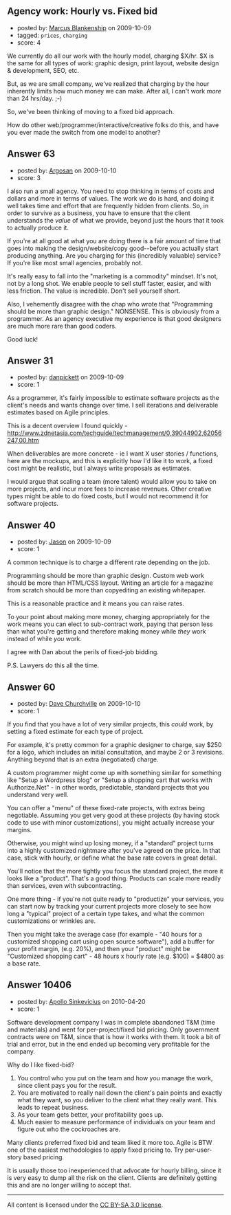 ## Agency work: Hourly vs. Fixed bid

- posted by: [Marcus Blankenship](https://stackexchange.com/users/-1/20-marcus-blankenship) on 2009-10-09
- tagged: `prices`, `charging`
- score: 4

We currently do all our work with the hourly model, charging $X/hr.  $X is the same for all types of work: graphic design, print layout, website design & development, SEO, etc.

But, as we are small company, we've realized that charging by the hour inherently limits how much money we can make.  After all, I can't work *more* than 24 hrs/day.  ;-)

So, we've been thinking of moving to a fixed bid approach.  

How do other web/programmer/interactive/creative folks do this, and have you ever made the switch from one model to another?


## Answer 63

- posted by: [Argosan](https://stackexchange.com/users/-1/46-argosan) on 2009-10-10
- score: 3

I also run a small agency. You need to stop thinking in terms of costs and dollars and more in terms of values. The work we do is hard, and doing it well takes time and effort that are frequently hidden from clients. So, in order to survive as a business, you have to ensure that the client understands the *value* of what we provide, beyond just the hours that it took to actually produce it. 

If you're at all good at what you are doing there is a fair amount of time that goes into making the design/website/copy good--before you actually start producing anything. Are you charging for this (incredibly valuable) service? If you're like most small agencies, probably not. 

It's really easy to fall into the "marketing is a commodity" mindset. It's not, not by a long shot. We enable people to sell stuff faster, easier, and with less friction. The value is incredible. Don't sell yourself short.

Also, I vehemently disagree with the chap who wrote that "Programming should be more than graphic design." NONSENSE. This is obviously from a programmer. As an agency executive my experience is that good designers are much more rare than good coders.

Good luck!


## Answer 31

- posted by: [danpickett](https://stackexchange.com/users/-1/13-danpickett) on 2009-10-09
- score: 1

As a programmer, it's fairly impossible to estimate software projects as the client's needs and wants change over time. I sell iterations and deliverable estimates based on Agile principles. 

This is a decent overview I found quickly - http://www.zdnetasia.com/techguide/techmanagement/0,39044902,62056247,00.htm

When deliverables are more concrete - ie I want X user stories / functions, here are the mockups, and this is explicitly how I'd like it to work, a fixed cost might be realistic, but I always write proposals as estimates.

I would argue that scaling a team (more talent) would allow you to take on more projects, and incur more fees to increase revenues. Other creative types might be able to do fixed costs, but I would not recommend it for software projects.


## Answer 40

- posted by: [Jason](https://stackexchange.com/users/-1/2-jason) on 2009-10-09
- score: 1

A common technique is to charge a different rate depending on the job.

Programming should be more than graphic design.  Custom web work should be more than HTML/CSS layout.  Writing an article for a magazine from scratch should be more than copyediting an existing whitepaper.

This is a reasonable practice and it means you can raise rates.

To your point about making more money, charging appropriately for the work means you can elect to sub-contract work, paying that person less than what you're getting and therefore making money while *they* work instead of while *you* work.

I agree with Dan about the perils of fixed-job bidding.

P.S. Lawyers do this all the time.


## Answer 60

- posted by: [Dave Churchville](https://stackexchange.com/users/-1/44-dave-churchville) on 2009-10-10
- score: 1

If you find that you have a lot of very similar projects, this *could* work, by setting a fixed estimate for each type of project.

For example, it's pretty common for a graphic designer to charge, say $250 for a logo, which includes an initial consultation, and maybe 2 or 3 revisions.  Anything beyond that is an extra (negotiated) charge.

A custom programmer might come up with something similar for something like "Setup a Wordpress blog" or "Setup a shopping cart that works with Authorize.Net" - in other words, predictable, standard projects that you understand very well.

You can offer a "menu" of these fixed-rate projects, with extras being negotiable.  Assuming you get very good at these projects (by having stock code to use with minor customizations), you might actually increase your margins.

Otherwise, you might wind up losing money, if a "standard" project turns into a highly customized nightmare after you've agreed on the price.  In that case, stick with hourly, or define what the base rate covers in great detail.

You'll notice that the more tightly you focus the standard project, the more it looks like a "product".  That's a good thing.  Products can scale more readily than services, even with subcontracting.

One more thing - if you're not quite ready to "productize" your services, you can start now by tracking your current projects more closely to see how long a "typical" project of a certain type takes, and what the common customizations or wrinkles are.  

Then you might take the average case (for example - "40 hours for a customized shopping cart using open source software"), add a buffer for your profit margin, (e.g. 20%), and then your "product" might be "Customized shopping cart" - 48 hours x hourly rate (e.g. $100) = $4800 as a base rate.







## Answer 10406

- posted by: [Apollo Sinkevicius](https://stackexchange.com/users/-1/2119-apollo-sinkevicius) on 2010-04-20
- score: 1

Software development company I was in complete abandoned T&M (time and materials) and went for per-project/fixed bid pricing. Only government contracts were on T&M, since that is how it works with them. It took a bit of trial and error, but in the end ended up becoming very profitable for the company.

Why do I like fixed-bid?
1. You control who you put on the team and how you manage the work, since client pays you for the result.
2. You are motivated to really nail down the client's pain points and exactly what they want, so you deliver to the client what they really want. This leads to repeat business.
3. As your team gets better, your profitability goes up.
4. Much easier to measure performance of individuals on your team and figure out who the cockroaches are.

Many clients preferred fixed bid and team liked it more too. Agile is BTW one of the easiest methodologies to apply fixed pricing to. Try per-user-story based pricing.

It is usually those too inexperienced that advocate for hourly billing, since it is very easy to dump all the risk on the client. Clients are definitely getting this and are no longer willing to accept that.



---

All content is licensed under the [CC BY-SA 3.0 license](https://creativecommons.org/licenses/by-sa/3.0/).

